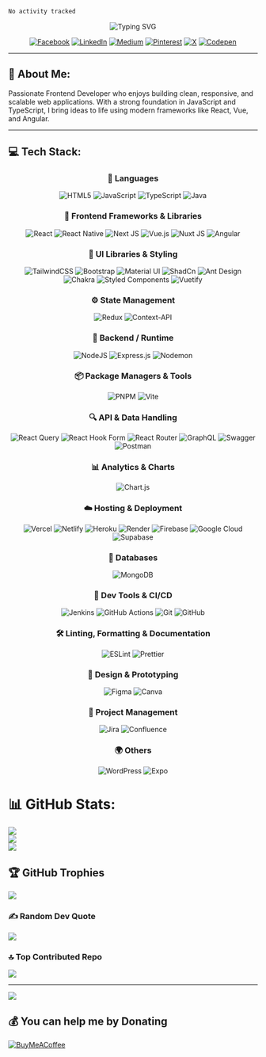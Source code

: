  <!--START_SECTION:waka-->

```txt
No activity tracked
```

<!--END_SECTION:waka-->
<div align="center">
  <img src="https://readme-typing-svg.demolab.com?font=Fira+Code&weight=600&size=26&duration=4000&pause=1000&color=00C49A&center=true&vCenter=true&random=false&width=600&lines=Hi+there%2C+I'm+Benjamin+%F0%9F%91%8B;Frontend+Developer+%F0%9F%92%BB;Vue+%7C+React+%7C+TypeScript+%7C+Tailwind+CSS;Passionate+about+Clean+Code+%26+UX+%F0%9F%A4%9D;Let's+Build+Something+Amazing+%F0%9F%9A%80" alt="Typing SVG" />
  
[![Facebook](https://img.shields.io/badge/Facebook-%231877F2.svg?style=for-the-badge&logo=Facebook&logoColor=white)](https://facebook.com/benjamin.nyankson.7) 
[![LinkedIn](https://img.shields.io/badge/LinkedIn-%230077B5.svg?style=for-the-badge&logo=linkedin&logoColor=white)](https://linkedin.com/in/benjamin-nyankson-47806799) 
[![Medium](https://img.shields.io/badge/Medium-12100E?style=for-the-badge&logo=medium&logoColor=white)](https://medium.com/@nyanksonbenjamin4) 
[![Pinterest](https://img.shields.io/badge/Pinterest-%23E60023.svg?style=for-the-badge&logo=Pinterest&logoColor=white)](https://pinterest.com/bnyankson) 
[![X](https://img.shields.io/badge/X-black.svg?style=for-the-badge&logo=X&logoColor=white)](https://x.com/nyanksonbenjam1) 
[![Codepen](https://img.shields.io/badge/Codepen-000000?style=for-the-badge&logo=codepen&logoColor=white)](https://codepen.io/benjamin-nyankson) 

</div>


---
## 💫 About Me:
Passionate Frontend Developer who enjoys building clean, responsive, and scalable web applications. With a strong foundation in JavaScript and TypeScript, I bring ideas to life using modern frameworks like React, Vue, and Angular.

---

## 💻 Tech Stack:

<div align="center">
  
  ### 🧰 Languages
![HTML5](https://img.shields.io/badge/html5-%23E34F26.svg?style=for-the-badge&logo=html5&logoColor=white) 
![JavaScript](https://img.shields.io/badge/javascript-%23323330.svg?style=for-the-badge&logo=javascript&logoColor=%23F7DF1E) 
![TypeScript](https://img.shields.io/badge/typescript-%23007ACC.svg?style=for-the-badge&logo=typescript&logoColor=white) 
![Java](https://img.shields.io/badge/java-%23ED8B00.svg?style=for-the-badge&logo=openjdk&logoColor=white)

  
### 🧱 Frontend Frameworks & Libraries
  
![React](https://img.shields.io/badge/react-%2320232a.svg?style=for-the-badge&logo=react&logoColor=%2361DAFB) 
![React Native](https://img.shields.io/badge/react_native-%2320232a.svg?style=for-the-badge&logo=react&logoColor=%2361DAFB) 
![Next JS](https://img.shields.io/badge/Next-black?style=for-the-badge&logo=next.js&logoColor=white)
![Vue.js](https://img.shields.io/badge/vue.js-%2335495e.svg?style=for-the-badge&logo=vuedotjs&logoColor=%234FC08D) 
![Nuxt JS](https://img.shields.io/badge/Nuxt-002E3B?style=for-the-badge&logo=nuxt.js&logoColor=#00DC82) 
![Angular](https://img.shields.io/badge/angular-%23DD0031.svg?style=for-the-badge&logo=angular&logoColor=white) 


### 🎨 UI Libraries & Styling
![TailwindCSS](https://img.shields.io/badge/tailwindcss-%2338B2AC.svg?style=for-the-badge&logo=tailwind-css&logoColor=white) 
![Bootstrap](https://img.shields.io/badge/bootstrap-%238511FA.svg?style=for-the-badge&logo=bootstrap&logoColor=white) 
![Material UI](https://img.shields.io/badge/Material%20UI-007FFF?style=for-the-badge&logo=mui&logoColor=white)
![ShadCn](https://img.shields.io/badge/shadcn%2Fui-000?logo=shadcnui&logoColor=fff&style=for-the-badge)
![Ant Design](https://img.shields.io/badge/-Ant%20Design-333333?style=flat&logo=ant-design&logoColor=0170FE)
![Chakra](https://img.shields.io/badge/chakra-%234ED1C5.svg?style=for-the-badge&logo=chakraui&logoColor=white) 
![Styled Components](https://img.shields.io/badge/styled--components-DB7093?style=for-the-badge&logo=styled-components&logoColor=white) 
![Vuetify](https://img.shields.io/badge/Vuetify-1867C0?style=for-the-badge&logo=vuetify&logoColor=AEDDFF)

### ⚙️ State Management
![Redux](https://img.shields.io/badge/redux-%23593d88.svg?style=for-the-badge&logo=redux&logoColor=white) 
![Context-API](https://img.shields.io/badge/Context--Api-000000?style=for-the-badge&logo=react)

### 🔧 Backend / Runtime
![NodeJS](https://img.shields.io/badge/node.js-6DA55F?style=for-the-badge&logo=node.js&logoColor=white) 
![Express.js](https://img.shields.io/badge/express.js-%23404d59.svg?style=for-the-badge&logo=express&logoColor=%2361DAFB) 
![Nodemon](https://img.shields.io/badge/NODEMON-%23323330.svg?style=for-the-badge&logo=nodemon&logoColor=%BBDEAD)

### 📦 Package Managers & Tools
![PNPM](https://img.shields.io/badge/pnpm-%234a4a4a.svg?style=for-the-badge&logo=pnpm&logoColor=f69220) 
![Vite](https://img.shields.io/badge/vite-%23646CFF.svg?style=for-the-badge&logo=vite&logoColor=white)

### 🔍 API & Data Handling
![React Query](https://img.shields.io/badge/-React%20Query-FF4154?style=for-the-badge&logo=react%20query&logoColor=white) 
![React Hook Form](https://img.shields.io/badge/React%20Hook%20Form-%23EC5990.svg?style=for-the-badge&logo=reacthookform&logoColor=white) 
![React Router](https://img.shields.io/badge/React_Router-CA4245?style=for-the-badge&logo=react-router&logoColor=white) 
![GraphQL](https://img.shields.io/badge/-GraphQL-E10098?style=for-the-badge&logo=graphql&logoColor=white) 
![Swagger](https://img.shields.io/badge/-Swagger-%23Clojure?style=for-the-badge&logo=swagger&logoColor=white) 
![Postman](https://img.shields.io/badge/Postman-FF6C37?style=for-the-badge&logo=postman&logoColor=white)

### 📊 Analytics & Charts
![Chart.js](https://img.shields.io/badge/chart.js-F5788D.svg?style=for-the-badge&logo=chart.js&logoColor=white)

### ☁️ Hosting & Deployment
![Vercel](https://img.shields.io/badge/vercel-%23000000.svg?style=for-the-badge&logo=vercel&logoColor=white) 
![Netlify](https://img.shields.io/badge/netlify-%23000000.svg?style=for-the-badge&logo=netlify&logoColor=#00C7B7) 
![Heroku](https://img.shields.io/badge/heroku-%23430098.svg?style=for-the-badge&logo=heroku&logoColor=white) 
![Render](https://img.shields.io/badge/Render-%46E3B7.svg?style=for-the-badge&logo=render&logoColor=white) 
![Firebase](https://img.shields.io/badge/firebase-a08021?style=for-the-badge&logo=firebase&logoColor=ffcd34) 
![Google Cloud](https://img.shields.io/badge/GoogleCloud-%234285F4.svg?style=for-the-badge&logo=google-cloud&logoColor=white) 
![Supabase](https://img.shields.io/badge/Supabase-3ECF8E?style=for-the-badge&logo=supabase&logoColor=white)

### 🧱 Databases
![MongoDB](https://img.shields.io/badge/MongoDB-%234ea94b.svg?style=for-the-badge&logo=mongodb&logoColor=white)

### 🧪 Dev Tools & CI/CD
![Jenkins](https://img.shields.io/badge/jenkins-%232C5263.svg?style=for-the-badge&logo=jenkins&logoColor=white) 
![GitHub Actions](https://img.shields.io/badge/github%20actions-%232671E5.svg?style=for-the-badge&logo=githubactions&logoColor=white) 
![Git](https://img.shields.io/badge/git-%23F05033.svg?style=for-the-badge&logo=git&logoColor=white) 
![GitHub](https://img.shields.io/badge/github-%23121011.svg?style=for-the-badge&logo=github&logoColor=white)

### 🛠 Linting, Formatting & Documentation
![ESLint](https://img.shields.io/badge/ESLint-4B3263?style=for-the-badge&logo=eslint&logoColor=white) 
![Prettier](https://img.shields.io/badge/prettier-%23F7B93E.svg?style=for-the-badge&logo=prettier&logoColor=black)

### 🎨 Design & Prototyping
![Figma](https://img.shields.io/badge/figma-%23F24E1E.svg?style=for-the-badge&logo=figma&logoColor=white) 
![Canva](https://img.shields.io/badge/Canva-%2300C4CC.svg?style=for-the-badge&logo=Canva&logoColor=white)

### 🧩 Project Management
![Jira](https://img.shields.io/badge/jira-%230A0FFF.svg?style=for-the-badge&logo=jira&logoColor=white) 
![Confluence](https://img.shields.io/badge/confluence-%23172BF4.svg?style=for-the-badge&logo=confluence&logoColor=white)

### 🌍 Others
![WordPress](https://img.shields.io/badge/WordPress-%23117AC9.svg?style=for-the-badge&logo=WordPress&logoColor=white) 
![Expo](https://img.shields.io/badge/expo-1C1E24?style=for-the-badge&logo=expo&logoColor=#D04A37)
</div>

# 📊 GitHub Stats:
![](https://github-readme-stats.vercel.app/api?username=nyankson-benjamin&theme=dark&hide_border=false&include_all_commits=true&count_private=true)<br/>
![](https://nirzak-streak-stats.vercel.app/?user=nyankson-benjamin&theme=dark&hide_border=false)<br/>
![](https://github-readme-stats.vercel.app/api/top-langs/?username=nyankson-benjamin&theme=dark&hide_border=false&include_all_commits=true&count_private=true&layout=compact)

## 🏆 GitHub Trophies
![](https://github-profile-trophy.vercel.app/?username=nyankson-benjamin&theme=radical&no-frame=false&no-bg=true&margin-w=4)

### ✍️ Random Dev Quote
![](https://quotes-github-readme.vercel.app/api?type=horizontal&theme=radical)

### 🔝 Top Contributed Repo
![](https://github-contributor-stats.vercel.app/api?username=nyankson-benjamin&limit=5&theme=dark&combine_all_yearly_contributions=true)

---
[![](https://visitcount.itsvg.in/api?id=nyankson-benjamin&icon=0&color=0)](https://visitcount.itsvg.in)

  ## 💰 You can help me by Donating
  [![BuyMeACoffee](https://img.shields.io/badge/Buy%20Me%20a%20Coffee-ffdd00?style=for-the-badge&logo=buy-me-a-coffee&logoColor=black)](https://buymeacoffee.com/benjamin.nyankson) 

  
<!-- Proudly created with GPRM ( https://gprm.itsvg.in ) -->
